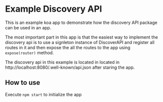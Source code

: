 # Example Discovery API

This is an example koa app to demonstrate how the discovery API package can be used in an app.

The most important part in this app is that the easiest way to implement the discovery api is to use a signleton instance of DiscoverAPI and register all routes in it and then expose the all the routes to the app using `expose(router)` method.

The discovery api in this example is located in located in http://localhost:8080/.well-known/api.json after staring the app.

## How to use

Execute `npm start` to initialize the app
